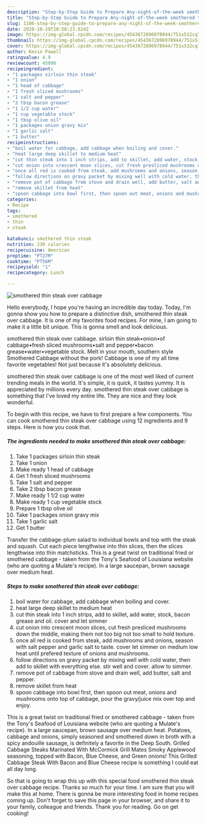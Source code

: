 ```yaml
---
description: "Step-by-Step Guide to Prepare Any-night-of-the-week smothered thin steak over cabbage"
title: "Step-by-Step Guide to Prepare Any-night-of-the-week smothered thin steak over cabbage"
slug: 1106-step-by-step-guide-to-prepare-any-night-of-the-week-smothered-thin-steak-over-cabbage
date: 2020-10-29T20:58:23.624Z
image: https://img-global.cpcdn.com/recipes/4543672896978944/751x532cq70/smothered-thin-steak-over-cabbage-recipe-main-photo.jpg
thumbnail: https://img-global.cpcdn.com/recipes/4543672896978944/751x532cq70/smothered-thin-steak-over-cabbage-recipe-main-photo.jpg
cover: https://img-global.cpcdn.com/recipes/4543672896978944/751x532cq70/smothered-thin-steak-over-cabbage-recipe-main-photo.jpg
author: Kevin Powell
ratingvalue: 4.9
reviewcount: 45098
recipeingredient:
- "1 packages sirloin thin steak"
- "1 onion"
- "1 head of cabbage"
- "1 fresh sliced mushrooms"
- "1 salt and pepper"
- "2 tbsp bacon grease"
- "1 1/2 cup water"
- "1 cup vegetable stock"
- "1 tbsp olive oil"
- "1 packages onion gravy mix"
- "1 garlic salt"
- "1 butter"
recipeinstructions:
- "boil water for cabbage, add cabbage when boiling and cover."
- "heat large deep skillet to medium heat"
- "cut thin steak into 1 inch strips, add to skillet, add water, stock, bacon grease and oil. cover and let simmer"
- "cut onion into crescent moon slices, cut fresh presliced mushrooms down the middle, making them not too big not too small to hold texture."
- "once all red is cooked from steak, add mushrooms and onions, season with salt pepper and garlic salt to taste. cover let simmer on medium low heat until prefered texture of onions and mushrooms."
- "follow directions on gravy packet by mixing well with cold water, then add to skillet with everything else. stir well and cover. allow to simmer."
- "remove pot of cabbage from stove and drain well, add butter, salt and pepper."
- "remove skillet from heat"
- "spoon cabbage into bowl first, then spoon out meat, onions and mushrooms onto top of cabbage, pour the gravy/juice mix over top and enjoy."
categories:
- Recipe
tags:
- smothered
- thin
- steak

katakunci: smothered thin steak 
nutrition: 230 calories
recipecuisine: American
preptime: "PT27M"
cooktime: "PT56M"
recipeyield: "1"
recipecategory: Lunch

---
```



![smothered thin steak over cabbage](https://img-global.cpcdn.com/recipes/4543672896978944/751x532cq70/smothered-thin-steak-over-cabbage-recipe-main-photo.jpg)

Hello everybody, I hope you're having an incredible day today. Today, I'm gonna show you how to prepare a distinctive dish, smothered thin steak over cabbage. It is one of my favorites food recipes. For mine, I am going to make it a little bit unique. This is gonna smell and look delicious.

smothered thin steak over cabbage. sirloin thin steak•onion•of cabbage•fresh sliced mushrooms•salt and pepper•bacon grease•water•vegetable stock. Melt in your mouth, southern style Smothered Cabbage without the pork! Cabbage is one of my all time favorite vegetables! Not just because it&#39;s absolutely delicious.

smothered thin steak over cabbage is one of the most well liked of current trending meals in the world. It's simple, it is quick, it tastes yummy. It is appreciated by millions every day. smothered thin steak over cabbage is something that I've loved my entire life. They are nice and they look wonderful.


To begin with this recipe, we have to first prepare a few components. You can cook smothered thin steak over cabbage using 12 ingredients and 9 steps. Here is how you cook that.

<!--inarticleads1-->

##### The ingredients needed to make smothered thin steak over cabbage:

1. Take 1 packages sirloin thin steak
1. Take 1 onion
1. Make ready 1 head of cabbage
1. Get 1 fresh sliced mushrooms
1. Take 1 salt and pepper
1. Take 2 tbsp bacon grease
1. Make ready 1 1/2 cup water
1. Make ready 1 cup vegetable stock
1. Prepare 1 tbsp olive oil
1. Take 1 packages onion gravy mix
1. Take 1 garlic salt
1. Get 1 butter


Transfer the cabbage-plum salad to individual bowls and top with the steak and squash. Cut each piece lengthwise into thin slices, then the slices lengthwise into thin matchsticks. This is a great twist on traditional fried or smothered cabbage - taken from the Tony&#39;s Seafood of Louisiana website (who are quoting a Mulate&#39;s recipe). In a large saucepan, brown sausage over medium heat. 

<!--inarticleads2-->

##### Steps to make smothered thin steak over cabbage:

1. boil water for cabbage, add cabbage when boiling and cover.
1. heat large deep skillet to medium heat
1. cut thin steak into 1 inch strips, add to skillet, add water, stock, bacon grease and oil. cover and let simmer
1. cut onion into crescent moon slices, cut fresh presliced mushrooms down the middle, making them not too big not too small to hold texture.
1. once all red is cooked from steak, add mushrooms and onions, season with salt pepper and garlic salt to taste. cover let simmer on medium low heat until prefered texture of onions and mushrooms.
1. follow directions on gravy packet by mixing well with cold water, then add to skillet with everything else. stir well and cover. allow to simmer.
1. remove pot of cabbage from stove and drain well, add butter, salt and pepper.
1. remove skillet from heat
1. spoon cabbage into bowl first, then spoon out meat, onions and mushrooms onto top of cabbage, pour the gravy/juice mix over top and enjoy.


This is a great twist on traditional fried or smothered cabbage - taken from the Tony&#39;s Seafood of Louisiana website (who are quoting a Mulate&#39;s recipe). In a large saucepan, brown sausage over medium heat. Potatoes, cabbage and onions, simply seasoned and smothered down in broth with a spicy andouille sausage, is definitely a favorite in the Deep South. Grilled Cabbage Steaks Marinated With McCormick Grill Mates Smoky Applewood seasoning, topped with Bacon, Blue Cheese, and Green onions! This Grilled Cabbage Steak With Bacon and Blue Cheese recipe is something I could eat all day long. 

So that is going to wrap this up with this special food smothered thin steak over cabbage recipe. Thanks so much for your time. I am sure that you will make this at home. There is gonna be more interesting food in home recipes coming up. Don't forget to save this page in your browser, and share it to your family, colleague and friends. Thank you for reading. Go on get cooking!
